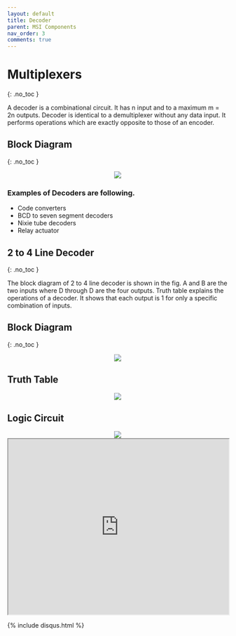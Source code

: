 ```yaml
---
layout: default
title: Decoder
parent: MSI Components
nav_order: 3
comments: true
---
```


# Multiplexers
{: .no_toc }

A decoder is a combinational circuit. 
It has n input and to a maximum m = 2n outputs. 
Decoder is identical to a demultiplexer without any data input. 
It performs operations which are exactly opposite to those of an encoder.


## Block Diagram
{: .no_toc }

<div style="text-align:center"><img src="../../assets/images/decoder_blockdiagram.jpg" /></div>

### Examples of Decoders are following.
   
* Code converters
* BCD to seven segment decoders
* Nixie tube decoders
* Relay actuator

## 2 to 4 Line Decoder
{: .no_toc }

The block diagram of 2 to 4 line decoder is shown in the fig. 
A and B are the two inputs where D through D are the four outputs. 
Truth table explains the operations of a decoder. 
It shows that each output is 1 for only a specific combination of inputs.

## Block Diagram
{: .no_toc }

<div style="text-align:center"><img src="../../assets/images/two_fourdecoder_blockdiagram.jpg" /></div>

## Truth Table

<div style="text-align:center"><img src="../../assets/images/two_fourdecoder_truthtable.jpg" /></div>

## Logic Circuit

<div style="text-align:center"><img src="../../assets/images/two_fourdecoder_logiccircuit.jpg" /></div>


<iframe width="100%" height="400px" src="https://circuitverse.org/simulator/embed/763" id="projectPreview" scrolling="no" webkitAllowFullScreen mozAllowFullScreen allowFullScreen> </iframe>

{% include disqus.html %}
